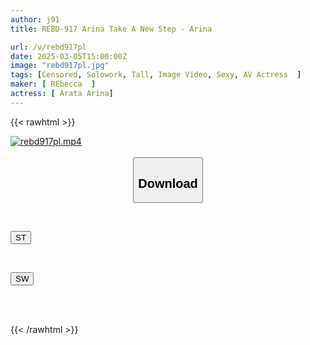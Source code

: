 ```yaml
---
author: j91
title: REBD-917 Arina Take A New Step - Arina

url: /v/rebd917pl
date: 2025-03-05T15:00:00Z
image: "rebd917pl.jpg"
tags: [Censored, Solowork, Tall, Image Video, Sexy, AV Actress	]
maker: [ REbecca  ]
actress: [ Arata Arina]
---
```



{{< rawhtml >}}

<div class="video" data-videoid="Ke3djGPQxyuAyk">
    <a href="javascript:;">
        <img src="/v/rebd917pl/rebd917pl.jpg" width="WIDTH" height="HEIGHT" alt="rebd917pl.mp4" loading="lazy">
    </a>
</div>

<script type="text/javascript" src="https://j91.asia/asset/on-demand-st.js"></script>

<br>
  <link rel="stylesheet" href="https://j91.asia/asset/bs5.css">
  
  <center>
  <button class="btn btn-primary" type="button" data-bs-toggle="collapse" data-bs-target=".multi-collapse" aria-expanded="false" aria-controls="multiCollapseExample1 multiCollapseExample2"><h2>Download</h2></button></center>
</p>
<div class="row">
  <div class="col">
    <div class="collapse multi-collapse" id="multiCollapseExample1">
      <div class="card card-body">
	      	      <br>
<div class="buttons">  
<p><a href="/v/rebd917pl/st.html" target="_blank"><button class="btn-hover color-3"><i class="fa fa-download"></i> ST</button></a></p></div>
    </div>
  </div>
</div>
  <div class="col">
    <div class="collapse multi-collapse" id="multiCollapseExample2">
      <div class="card card-body">
	      <br>
<div class="buttons">
<p><a href="/v/rebd917pl/sw.html" target="_blank"><button class="btn-hover color-2"><i class="fa fa-download"></i> SW</button></a></p></div>
<br><br>
      </div>
    </div>
  </div>
</div>

{{< /rawhtml >}}